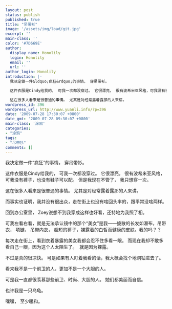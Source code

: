 ```yaml
---
layout: post
status: publish
published: true
title: "吊带衫"
image: '/assets/img/load/git.jpg'
excerpt: ''
main-class: ''
color: '#7D669E'
author:
  display_name: Honolily
  login: Honolily
  email: ''
  url: ''
author_login: Honolily
introduction: |-
  我决定做一件&ldquo;疯狂&rdquo;的事情， 穿吊带衫。

  这件衣服是Cindy给我的， 可我一次都没穿过。 它很漂亮， 很有波希米亚风格，可我没有裤子，也没有鞋子可以配。 但是我现在不管了， 我只想穿一次。

  这在很多人看来是很普通的事情。 尤其是对经常露着露那的人来讲。
wordpress_id: 396
wordpress_url: http://www.yuanli.info/?p=396
date: '2009-07-28 17:30:07 +0800'
date_gmt: '2009-07-28 09:30:07 +0800'
main-class: '涂鸦'
categories:
- "涂鸦"
tags:
- "吊带衫"
comments: []
---
```

我决定做一件&ldquo;疯狂&rdquo;的事情， 穿吊带衫。

这件衣服是Cindy给我的， 可我一次都没穿过。 它很漂亮， 很有波希米亚风格，可我没有裤子，也没有鞋子可以配。 但是我现在不管了， 我只想穿一次。

这在很多人看来是很普通的事情。 尤其是对经常露着露那的人来讲。

而事实也证明，我并没有很出众，走在街上也没有啥回头率的，跟平常没啥两样。

回到办公室里， Zoey说想不到我穿成这样也好看，还特地为我照了相。

可我左看右看，就是无法承认镜中的那个&ldquo;美女&rdquo;是我&mdash;&mdash;披散的长发如瀑布，吊带衣， 项链， 吊带内衣， 超短的裤子，裸露着的白皙而健康的皮肤。我的吗？？

每次走在街上，看到衣着暴露的美女我都会忍不住多看一眼。 而现在我却不敢多看自己一眼，因为这个人太陌生了。 &nbsp;就是因为裸露。

不过是真的很凉快。 可是如果有人盯着我看的话，我大概会找个地洞钻进去了。

看来我不是一个前卫的人，更加不是一个大胆的人。

可是我一直都很羡慕那些前卫、时尚、大胆的人。 她们都美丽而自信。

也许我是一只乌龟。

嘿嘿， 至少暖和。

